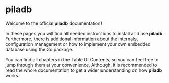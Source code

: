 # piladb

Welcome to the official **piladb** documentation!

In these pages you will find all needed instructions to install and use **piladb**. Furthermore, there is additional information about the internals, configuration management or how to implement your own embedded database using the Go package.

You can find all chapters in the Table Of Contents, so you can feel free to jump through them at your convenience. Although, it is recommended to read the whole documentation to get a wider understanding on how **piladb** works.
